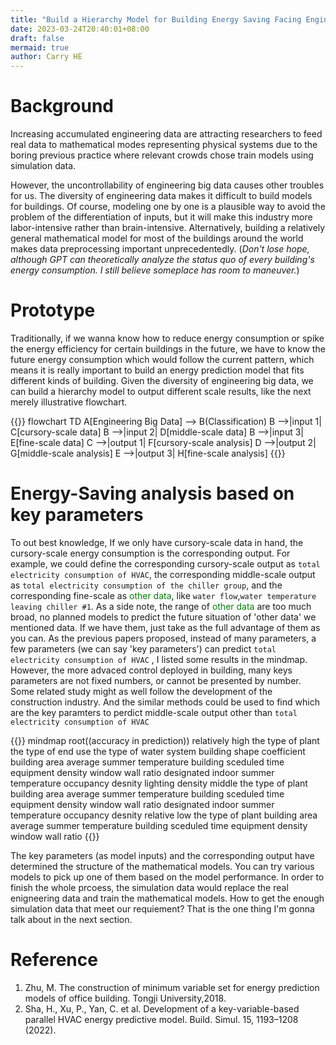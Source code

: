 ```yaml
---
title: "Build a Hierarchy Model for Building Energy Saving Facing Engineering Data Differentiation"
date: 2023-03-24T20:40:01+08:00
draft: false
mermaid: true
author: Carry HE
---
```


# Background

Increasing accumulated engineering data are attracting researchers to feed real data to mathematical modes representing physical systems due to the boring previous practice where relevant crowds chose train models using simulation data.

However, the uncontrollability of engineering big data causes other troubles for us. The diversity of engineering data makes it difficult to build models for buildings. Of course, modeling one by one is a plausible way to avoid the problem of the differentiation of inputs, but it will make this industry more labor-intensive rather than brain-intensive. Alternatively, building a relatively general mathematical model for most of the buildings around the world makes data preprocessing important unprecedentedly. (*Don't lose hope, although GPT can theoretically analyze the status quo of every building's energy consumption. I still believe someplace has room to maneuver.*)

# Prototype

Traditionally, if we wanna know how to reduce energy consumption or spike the energy efficiency for certain buildings in the future, we have to know the future energy consumption which would follow the current pattern, which means it is really important to build an energy prediction model that fits different kinds of building. Given the diversity of engineering big data, we can build a hierarchy model to output different scale results, like the next merely illustrative flowchart.

{{<mermaid>}}
flowchart TD
    A[Engineering Big Data] --> B(Classification)
    B -->|input 1| C[cursory-scale data]
    B -->|input 2| D[middle-scale data]
    B -->|input 3| E[fine-scale data]
    C -->|output 1| F[cursory-scale analysis]
    D -->|output 2| G[middle-scale analysis]
    E -->|output 3| H[fine-scale analysis]
{{</mermaid>}}
&nbsp;

# Energy-Saving analysis based on key parameters

To out best knowledge, If we only have cursory-scale data in hand, the cursory-scale energy consumption is the corresponding output. For example, we could define the corresponding cursory-scale output as `total electricity consumption of HVAC`, the corresponding middle-scale output as `total electricity consumption of the chiller group`, and the corresponding fine-scale as <font color=green>other data</font>, like `water flow`,`water temperature leaving chiller #1`. As a side note, the range of <font color=green>other data</font> are too much broad, no planned models to predict the future situation of 'other data' we mentioned data. If we have them, just take as the full advantage of them as you can. As the previous papers proposed, instead of many parameters, a few parameters (we can say 'key parameters') can predict `total electricity consumption of HVAC` , I listed some results in the mindmap. However, the more advaced control deployed in building, many keys parameters are not fixed numbers, or cannot be presented by number. Some related study might as well follow the development of the construction industry. And the similar methods could be used to find which are the key paramters to perdict middle-scale output other than `total electricity consumption of HVAC`

{{<mermaid>}}
mindmap
  root((accuracy in prediction))
    relatively high 
      the type of plant
      the type of end use
      the type of water system
      building shape coefficient
      building area
      average summer temperature
      building sceduled time
      equipment density
      window wall ratio
      designated indoor summer temperature
      occupancy desnity
      lighting density
    middle
      the type of plant
      building area
      average summer temperature
      building sceduled time
      equipment density
      window wall ratio
      designated indoor summer temperature
      occupancy desnity
    relative low
      the type of plant
      building area
      average summer temperature
      building sceduled time
      equipment density
      window wall ratio
{{</mermaid>}}
&nbsp;

The key parameters (as model inputs) and the corresponding output have determined the structure of the mathematical models. You can try various models to pick up one of them based on the model performance. In order to finish the whole prcoess, the simulation data would replace the real enigneering data and train the mathematical models. How to get the enough simulation data that meet our requiement? That is the one thing I'm gonna talk about in the next section.

# Reference
1. Zhu, M. The construction of minimum variable set for energy prediction models of office building. Tongji University,2018.
2. Sha, H., Xu, P., Yan, C. et al. Development of a key-variable-based parallel HVAC energy predictive model. Build. Simul. 15, 1193–1208 (2022).